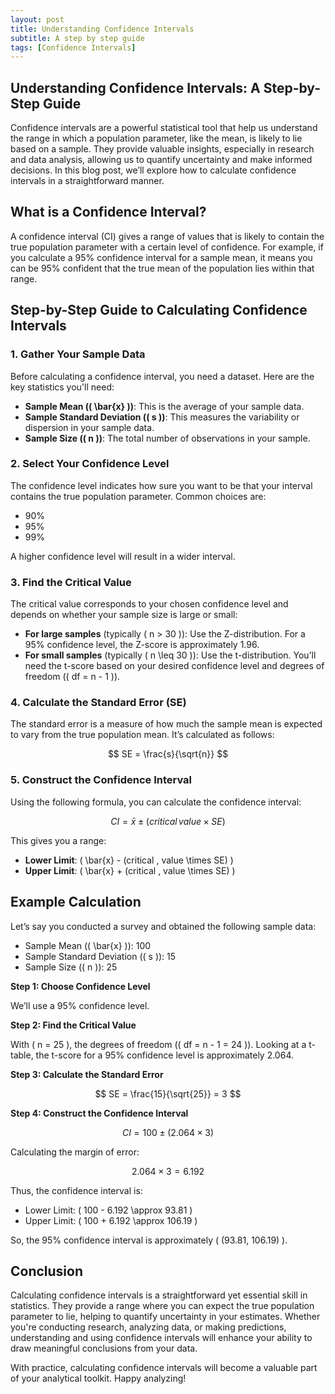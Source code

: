 ```yaml
---
layout: post
title: Understanding Confidence Intervals
subtitle: A step by step guide
tags: [Confidence Intervals]
---
```


## Understanding Confidence Intervals: A Step-by-Step Guide

Confidence intervals are a powerful statistical tool that help us understand the range in which a population parameter, like the mean, is likely to lie based on a sample. They provide valuable insights, especially in research and data analysis, allowing us to quantify uncertainty and make informed decisions. In this blog post, we’ll explore how to calculate confidence intervals in a straightforward manner.

## What is a Confidence Interval?

A confidence interval (CI) gives a range of values that is likely to contain the true population parameter with a certain level of confidence. For example, if you calculate a 95% confidence interval for a sample mean, it means you can be 95% confident that the true mean of the population lies within that range.

## Step-by-Step Guide to Calculating Confidence Intervals

### 1. Gather Your Sample Data

Before calculating a confidence interval, you need a dataset. Here are the key statistics you'll need:

- **Sample Mean (\( \bar{x} \))**: This is the average of your sample data.
- **Sample Standard Deviation (\( s \))**: This measures the variability or dispersion in your sample data.
- **Sample Size (\( n \))**: The total number of observations in your sample.

### 2. Select Your Confidence Level

The confidence level indicates how sure you want to be that your interval contains the true population parameter. Common choices are:

- 90%
- 95%
- 99%

A higher confidence level will result in a wider interval.

### 3. Find the Critical Value

The critical value corresponds to your chosen confidence level and depends on whether your sample size is large or small:

- **For large samples** (typically \( n > 30 \)): Use the Z-distribution. For a 95% confidence level, the Z-score is approximately 1.96.
- **For small samples** (typically \( n \leq 30 \)): Use the t-distribution. You’ll need the t-score based on your desired confidence level and degrees of freedom (\( df = n - 1 \)).

### 4. Calculate the Standard Error (SE)

The standard error is a measure of how much the sample mean is expected to vary from the true population mean. It’s calculated as follows:

$$
SE = \frac{s}{\sqrt{n}}
$$

### 5. Construct the Confidence Interval

Using the following formula, you can calculate the confidence interval:

$$
CI = \bar{x} \pm (critical \, value \times SE)
$$

This gives you a range:

- **Lower Limit**: \( \bar{x} - (critical \, value \times SE) \)
- **Upper Limit**: \( \bar{x} + (critical \, value \times SE) \)

## Example Calculation

Let’s say you conducted a survey and obtained the following sample data:

- Sample Mean (\( \bar{x} \)): 100
- Sample Standard Deviation (\( s \)): 15
- Sample Size (\( n \)): 25

**Step 1: Choose Confidence Level**

We’ll use a 95% confidence level.

**Step 2: Find the Critical Value**

With \( n = 25 \), the degrees of freedom (\( df = n - 1 = 24 \)). Looking at a t-table, the t-score for a 95% confidence level is approximately 2.064.

**Step 3: Calculate the Standard Error**

$$
SE = \frac{15}{\sqrt{25}} = 3
$$

**Step 4: Construct the Confidence Interval**

$$
CI = 100 \pm (2.064 \times 3)
$$

Calculating the margin of error:

$$
2.064 \times 3 = 6.192
$$

Thus, the confidence interval is:

- Lower Limit: \( 100 - 6.192 \approx 93.81 \)
- Upper Limit: \( 100 + 6.192 \approx 106.19 \)

So, the 95% confidence interval is approximately \( (93.81, 106.19) \).

## Conclusion

Calculating confidence intervals is a straightforward yet essential skill in statistics. They provide a range where you can expect the true population parameter to lie, helping to quantify uncertainty in your estimates. Whether you're conducting research, analyzing data, or making predictions, understanding and using confidence intervals will enhance your ability to draw meaningful conclusions from your data.

With practice, calculating confidence intervals will become a valuable part of your analytical toolkit. Happy analyzing!
